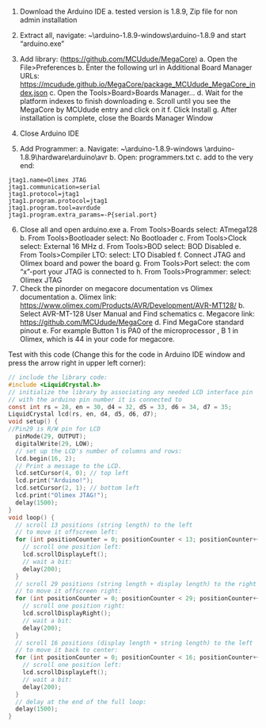 1. Download the Arduino IDE
a. tested version is 1.8.9, Zip file for non admin installation
2. Extract all, navigate: ~\arduino-1.8.9-windows\arduino-1.8.9 and start “arduino.exe”
3. Add library: (https://github.com/MCUdude/MegaCore)
a. Open the File>Preferences
b. Enter the following url in Additional Board Manager URLs: https://mcudude.github.io/MegaCore/package_MCUdude_MegaCore_index.json
c. Open the Tools>Board>Boards Manager…
d. Wait for the platform indexes to finish downloading
e. Scroll until you see the MegaCore by MCUdude entry and click on it
f. Click Install
g. After installation is complete, close the Boards Manager Window

4. Close Arduino IDE
5. Add Programmer:
a. Navigate: ~\arduino-1.8.9-windows \arduino-1.8.9\hardware\arduino\avr
b. Open: programmers.txt
c. add to the very end:
```
jtag1.name=Olimex JTAG
jtag1.communication=serial
jtag1.protocol=jtag1
jtag1.program.protocol=jtag1
jtag1.program.tool=avrdude
jtag1.program.extra_params=-P{serial.port}
```
6. Close all and open arduino.exe
a. From Tools>Boards select: ATmega128
b. From Tools>Bootloader select: No Bootloader
c. From Tools>Clock select: External 16 MHz
d. From Tools>BOD select: BOD Disabled
e. From Tools>Compiler LTO: select: LTO Disabled
f. Connect JTAG and Olimex board and power the board
g. From Tools>Port select: the com “x”-port your JTAG is connected to
h. From Tools>Programmer: select: Olimex JTAG
7. Check the pinorder on megacore documentation vs Olimex documentation
a. Olimex link: https://www.olimex.com/Products/AVR/Development/AVR-MT128/
b. Select AVR-MT-128 User Manual and Find schematics
c. Megacore link: https://github.com/MCUdude/MegaCore
d. Find MegaCore standard pinout
e. For example Button 1 is PA0 of the microprocessor , B 1 in Olimex, which is 44 in your code for megacore.


Test with this code (Change this for the code in Arduino IDE window and press the arrow right in upper left corner):
```c
// include the library code:
#include <LiquidCrystal.h>
// initialize the library by associating any needed LCD interface pin
// with the arduino pin number it is connected to
const int rs = 28, en = 30, d4 = 32, d5 = 33, d6 = 34, d7 = 35;
LiquidCrystal lcd(rs, en, d4, d5, d6, d7);
void setup() {
//Pin29 is R/W pin for LCD
  pinMode(29, OUTPUT);
  digitalWrite(29, LOW);
  // set up the LCD's number of columns and rows:
  lcd.begin(16, 2);
  // Print a message to the LCD.
  lcd.setCursor(4, 0); // top left
  lcd.print("Arduino!");
  lcd.setCursor(2, 1); // bottom left
  lcd.print("Olimex JTAG!");
  delay(1500);
}
void loop() {
  // scroll 13 positions (string length) to the left
  // to move it offscreen left:
  for (int positionCounter = 0; positionCounter < 13; positionCounter++) {
    // scroll one position left:
    lcd.scrollDisplayLeft();
    // wait a bit:
    delay(200);
  }
  // scroll 29 positions (string length + display length) to the right
  // to move it offscreen right:
  for (int positionCounter = 0; positionCounter < 29; positionCounter++) {
    // scroll one position right:
    lcd.scrollDisplayRight();
    // wait a bit:
    delay(200);
  }
  // scroll 16 positions (display length + string length) to the left
  // to move it back to center:
  for (int positionCounter = 0; positionCounter < 16; positionCounter++) {
    // scroll one position left:
    lcd.scrollDisplayLeft();
    // wait a bit:
    delay(200);
  }
  // delay at the end of the full loop:
  delay(1500);
}
```